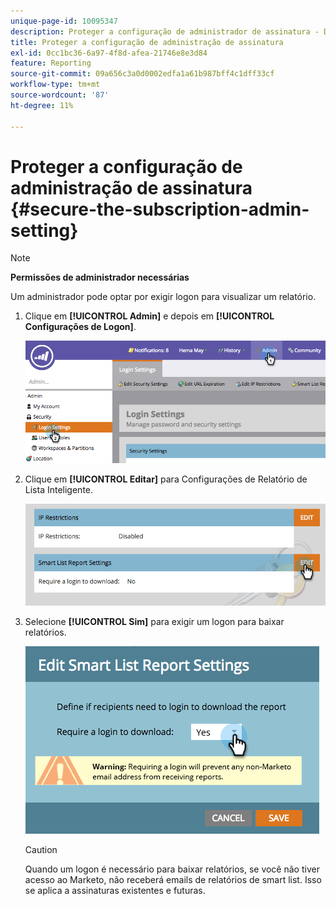 ```yaml
---
unique-page-id: 10095347
description: Proteger a configuração de administrador de assinatura - Documentação do Marketo - Documentação do produto
title: Proteger a configuração de administração de assinatura
exl-id: 0cc1bc36-6a97-4f8d-afea-21746e8e3d84
feature: Reporting
source-git-commit: 09a656c3a0d0002edfa1a61b987bff4c1dff33cf
workflow-type: tm+mt
source-wordcount: '87'
ht-degree: 11%

---
```


# Proteger a configuração de administração de assinatura {#secure-the-subscription-admin-setting}

>[!NOTE]
>
>**Permissões de administrador necessárias**

Um administrador pode optar por exigir logon para visualizar um relatório.

1. Clique em **[!UICONTROL Admin]** e depois em **[!UICONTROL Configurações de Logon]**.

   ![](assets/image2015-4-29-12-3a46-3a14.png)

1. Clique em **[!UICONTROL Editar]** para Configurações de Relatório de Lista Inteligente.

   ![](assets/image2015-4-29-12-3a50-3a50.png)

1. Selecione **[!UICONTROL Sim]** para exigir um logon para baixar relatórios.

   ![](assets/image2015-4-29-12-3a53-3a7.png)

   >[!CAUTION]
   >
   >Quando um logon é necessário para baixar relatórios, se você não tiver acesso ao Marketo, não receberá emails de relatórios de smart list. Isso se aplica a assinaturas existentes e futuras.
